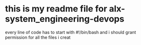 # this is my readme file for alx-system_engineering-devops
every line of code has to start with #!/bin/bash
and i should grant permission for all the files i creat
